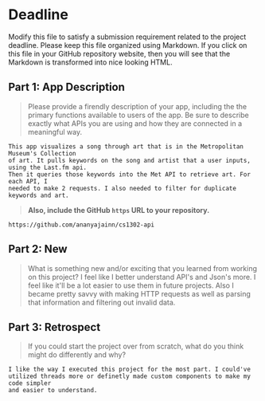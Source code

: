 # Deadline

Modify this file to satisfy a submission requirement related to the project
deadline. Please keep this file organized using Markdown. If you click on
this file in your GitHub repository website, then you will see that the
Markdown is transformed into nice looking HTML.

## Part 1: App Description

> Please provide a firendly description of your app, including the
> the primary functions available to users of the app. Be sure to
> describe exactly what APIs you are using and how they are connected
> in a meaningful way.

    This app visualizes a song through art that is in the Metropolitan Museum's Collection
    of art. It pulls keywords on the song and artist that a user inputs, using the Last.fm api.
    Then it queries those keywords into the Met API to retrieve art. For each API, I
    needed to make 2 requests. I also needed to filter for duplicate keywords and art.

> **Also, include the GitHub `https` URL to your repository.**

    https://github.com/ananyajainn/cs1302-api

## Part 2: New

> What is something new and/or exciting that you learned from working
> on this project?
    I feel like I better understand API's and Json's more. I feel like it'll be
    a lot easier to use them in future projects. Also I became pretty savvy with making HTTP requests
    as well as parsing that information and filtering out invalid data.


## Part 3: Retrospect

> If you could start the project over from scratch, what do
> you think might do differently and why?

    I like the way I executed this project for the most part. I could've
    utilized threads more or definetly made custom components to make my code simpler
    and easier to understand.
